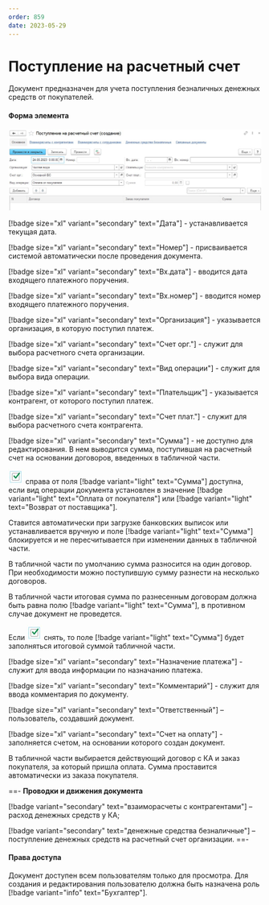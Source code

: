 ```yaml
---
order: 859
date: 2023-05-29
---
```

# Поступление на расчетный счет

Документ предназначен для учета поступления безналичных денежных средств от покупателей.

#### Форма элемента

![](/images/Поступление_на_рс.jpg)

[!badge size="xl" variant="secondary" text="Дата"] - устанавливается текущая дата.

[!badge size="xl" variant="secondary" text="Номер"] - присваивается системой автоматически после проведения документа.

[!badge size="xl" variant="secondary" text="Вх.дата"] - вводится дата входящего платежного поручения.

[!badge size="xl" variant="secondary" text="Вх.номер"] - вводится номер входящего платежного поручения.

[!badge size="xl" variant="secondary" text="Организация"] - указывается организация, в которую поступил платеж.

[!badge size="xl" variant="secondary" text="Счет орг."] - служит для выбора расчетного счета организации.

[!badge size="xl" variant="secondary" text="Вид операции"] - служит для выбора вида операции.

[!badge size="xl" variant="secondary" text="Плательщик"] - указывается контрагент, от которого поступил платеж.

[!badge size="xl" variant="secondary" text="Счет плат."] - служит для выбора расчетного счета контрагента.

[!badge size="xl" variant="secondary" text="Сумма"] - не доступно для редактирования. В нем выводится сумма, поступившая на расчетный счет на основании договоров, введенных в табличной части.

 ![](/images/Галочка.jpg) справа от поля [!badge variant="light" text="Сумма"] доступна, если вид операции документа установлен в значение [!badge variant="light" text="Оплата от покупателя"] или [!badge variant="light" text="Возврат от поставщика"]. 

Ставится автоматически при загрузке банковских выписок или устанавливается вручную и поле [!badge variant="light" text="Сумма"] блокируется и не пересчитывается при изменении данных в табличной части.

В табличной части по умолчанию сумма разносится на один договор. При необходимости можно поступившую сумму разнести на несколько договоров.

В табличной части итоговая сумма по разнесенным договорам должна быть равна полю [!badge variant="light" text="Сумма"], в противном случае документ не проведется.

Если ![](/images/Галочка.jpg) снять, то поле [!badge variant="light" text="Сумма"] будет заполняться итоговой суммой табличной части.

[!badge size="xl" variant="secondary" text="Назначение платежа"] - служит для ввода информации по назначанию платежа.

[!badge size="xl" variant="secondary" text="Комментарий"] - служит для ввода комментария по документу.

[!badge size="xl" variant="secondary" text="Ответственный"] – пользователь, создавший документ.

[!badge size="xl" variant="secondary" text="Счет на оплату"] - заполняется счетом, на основании которого создан документ.

В табличной части выбирается действующий договор с КА и заказ покупателя, за который пришла оплата. Сумма проставится автоматически из заказа покупателя.

==- **Проводки и движения документа**

[!badge variant="secondary" text="взаиморасчеты с контрагентами"] – расход денежных средств у КА;

[!badge variant="secondary" text="денежные средства безналичные"] – поступление денежных средств на расчетный счет организации.
==-

#### Права доступа

Документ доступен всем пользователям только для просмотра. Для создания и редактирования пользователю должна быть назначена роль [!badge variant="info" text="Бухгалтер"].